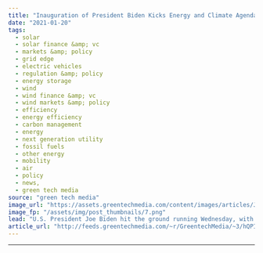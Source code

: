 ```yaml
---
title: "Inauguration of President Biden Kicks Energy and Climate Agenda Into Action"
date: "2021-01-20"
tags: 
  - solar
  - solar finance &amp; vc
  - markets &amp; policy
  - grid edge
  - electric vehicles
  - regulation &amp; policy
  - energy storage
  - wind
  - wind finance &amp; vc
  - wind markets &amp; policy
  - efficiency
  - energy efficiency
  - carbon management
  - energy
  - next generation utility
  - fossil fuels
  - other energy
  - mobility
  - air
  - policy
  - news,
  - green tech media
source: "green tech media"
image_url: "https://assets.greentechmedia.com/content/images/articles/Joe_Biden_Climate_Plan_Shutterstock_XL.jpg"
image_fp: "/assets/img/post_thumbnails/7.png"
lead: "U.S. President Joe Biden hit the ground running Wednesday, with plans to sign a raft of executive orders meant to start the process of reversing Trump administration environmental and energy regulations and set the groundwork of what will be the fede ..."
article_url: "http://feeds.greentechmedia.com/~r/GreentechMedia/~3/hQPILyGp7oE/inauguration-of-president-biden-kicks-energy-and-climate-agenda-into-action"
---
```


---
